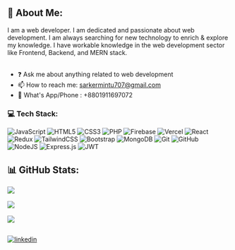 ## 💫 About Me:
I am a web developer. I am dedicated and passionate about web development. I am always searching for new technology to enrich & explore my knowledge. 
I have workable knowledge in the web development sector like Frontend, Backend, and MERN stack.<br><br>
- ❓ Ask me about anything related to web development<br>
- 📫 How to reach me: sarkermintu707@gmail.com<br>  
- 🌱 What's App/Phone : +8801911697072
  
### 💻 Tech Stack:
![JavaScript](https://img.shields.io/badge/javascript-%23323330.svg?style=for-the-badge&logo=javascript&logoColor=%23F7DF1E) ![HTML5](https://img.shields.io/badge/html5-%23E34F26.svg?style=for-the-badge&logo=html5&logoColor=white) ![CSS3](https://img.shields.io/badge/css3-%231572B6.svg?style=for-the-badge&logo=css3&logoColor=white) ![PHP](https://img.shields.io/badge/php-%23777BB4.svg?style=for-the-badge&logo=php&logoColor=white) ![Firebase](https://img.shields.io/badge/firebase-%23039BE5.svg?style=for-the-badge&logo=firebase) ![Vercel](https://img.shields.io/badge/vercel-%23000000.svg?style=for-the-badge&logo=vercel&logoColor=white) ![React](https://img.shields.io/badge/react-%2320232a.svg?style=for-the-badge&logo=react&logoColor=%2361DAFB) ![Redux](https://img.shields.io/badge/redux-%23593d88.svg?style=for-the-badge&logo=redux&logoColor=white) ![TailwindCSS](https://img.shields.io/badge/tailwindcss-%2338B2AC.svg?style=for-the-badge&logo=tailwind-css&logoColor=white) ![Bootstrap](https://img.shields.io/badge/bootstrap-%238511FA.svg?style=for-the-badge&logo=bootstrap&logoColor=white) ![MongoDB](https://img.shields.io/badge/MongoDB-%234ea94b.svg?style=for-the-badge&logo=mongodb&logoColor=white) ![Git](https://img.shields.io/badge/git-%23F05033.svg?style=for-the-badge&logo=git&logoColor=white) ![GitHub](https://img.shields.io/badge/github-%23121011.svg?style=for-the-badge&logo=github&logoColor=white) ![NodeJS](https://img.shields.io/badge/node.js-6DA55F?style=for-the-badge&logo=node.js&logoColor=white) ![Express.js](https://img.shields.io/badge/express.js-%23404d59.svg?style=for-the-badge&logo=express&logoColor=%2361DAFB) ![JWT](https://img.shields.io/badge/JWT-black?style=for-the-badge&logo=JSON%20web%20tokens)

## 📊 GitHub Stats:
![](https://github-readme-stats.vercel.app/api/top-langs/?username=mintusarker&theme=radical&hide_border=false&include_all_commits=false&count_private=false&layout=compact)<br/> <br/> 
![](https://github-readme-stats.vercel.app/api?username=mintusarker&theme=radical&hide_border=false&include_all_commits=false&count_private=false)<br/> <br/> 
![](https://github-readme-streak-stats.herokuapp.com/?user=mintusarker&theme=radical&hide_border=false)

##
<div align="left">
<a href="https://www.linkedin.com/in/minto-sarker" target="_blank">
<img src=https://img.shields.io/badge/linkedin-%231E77B5.svg?&style=for-the-badge&logo=linkedin&logoColor=white alt=linkedin style="margin-bottom: 5px;" />
</a>
</div>
